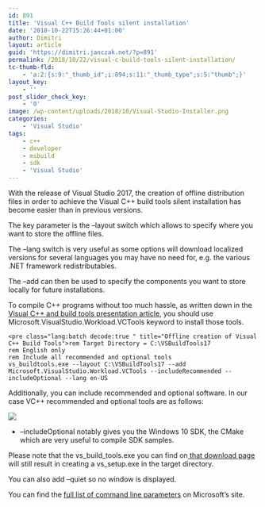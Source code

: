 ```yaml
---
id: 891
title: 'Visual C++ Build Tools silent installation'
date: '2018-10-22T15:26:44+01:00'
author: Dimitri
layout: article
guid: 'https://dimitri.janczak.net/?p=891'
permalink: /2018/10/22/visual-c-build-tools-silent-installation/
tc-thumb-fld:
    - 'a:2:{s:9:"_thumb_id";i:894;s:11:"_thumb_type";s:5:"thumb";}'
layout_key:
    - ''
post_slider_check_key:
    - '0'
image: /wp-content/uploads/2018/10/Visual-Studio-Installer.png
categories:
    - 'Visual Studio'
tags:
    - c++
    - developer
    - msbuild
    - sdk
    - 'Visual Studio'
---
```


With the release of Visual Studio 2017, the creation of offline distribution files in order to achieve the Visual C++ build tools silent installation has become easier than in previous versions.

The key parameter is the –layout switch which allows to specify where you want to store the offline files.

The –lang switch is very useful as some options will download localized versions for several languages you may have no need for, e.g. the various .NET framework redistributables.

The –add can then be used to specify the components you want to store locally for future installations.

To compile C++ programs without too much hassle, as written down in the [Visual C++ and build tools presentation article](https://blogs.msdn.microsoft.com/vcblog/2016/11/16/introducing-the-visual-studio-build-tools/), you should use Microsoft.VisualStudio.Workload.VCTools keyword to install those tools.

```
<pre class="lang:batch decode:true " title="Offline creation of Visual C++ Build Tools">rem Target Directory = C:\VSBuildTools17
rem English only
rem Include all recommended and optional tools
vs_buildtools.exe --layout C:\VSBuildTools17 --add Microsoft.VisualStudio.Workload.VCTools --includeRecommended --includeOptional --lang en-US
```

Additionally, you can include recommended and optional software. In our case VC++ recommended and optional tools are as follows:

[![](https://dimitri.janczak.net/wp-content/uploads/2018/10/Visual-Studio-Installer_VSBuildTools.png)](https://dimitri.janczak.net/wp-content/uploads/2018/10/Visual-Studio-Installer_VSBuildTools.png)

- –includeOptional notably gives you the Windows 10 SDK, the CMake which are very useful to compile SDK samples.

Please note that the vs\_build\_tools.exe you can find on[ that download page](https://visualstudio.microsoft.com/thank-you-downloading-visual-studio/?sku=BuildTools&rel=15) will still result in creating a vs\_setup.exe in the target directory.

You can also add –quiet so no window is displayed.

You can find the [full list of command line parameters](https://docs.microsoft.com/en-us/visualstudio/install/use-command-line-parameters-to-install-visual-studio?view=vs-2017) on Microsoft’s site.